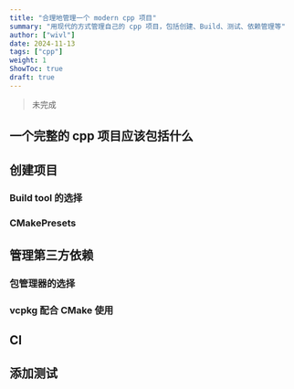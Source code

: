 ```yaml
---
title: "合理地管理一个 modern cpp 项目"
summary: "用现代的方式管理自己的 cpp 项目，包括创建、Build、测试、依赖管理等"
author: ["wivl"]
date: 2024-11-13
tags: ["cpp"]
weight: 1
ShowToc: true
draft: true
---
```


> 未完成

## 一个完整的 cpp 项目应该包括什么

## 创建项目

### Build tool 的选择

### CMakePresets

## 管理第三方依赖

### 包管理器的选择

### vcpkg 配合 CMake 使用

## CI

## 添加测试